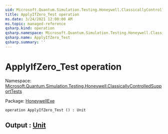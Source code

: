```yaml
---
uid: Microsoft.Quantum.Simulation.Testing.Honeywell.ClassicallyControlledSupportTests.ApplyIfZero_Test
title: ApplyIfZero_Test operation
ms.date: 3/24/2021 12:00:00 AM
ms.topic: managed-reference
qsharp.kind: operation
qsharp.namespace: Microsoft.Quantum.Simulation.Testing.Honeywell.ClassicallyControlledSupportTests
qsharp.name: ApplyIfZero_Test
qsharp.summary: ''
---
```


# ApplyIfZero_Test operation

Namespace: [Microsoft.Quantum.Simulation.Testing.Honeywell.ClassicallyControlledSupportTests](xref:Microsoft.Quantum.Simulation.Testing.Honeywell.ClassicallyControlledSupportTests)

Package: [HoneywellExe](https://nuget.org/packages/HoneywellExe)




```qsharp
operation ApplyIfZero_Test () : Unit
```


## Output : [Unit](xref:microsoft.quantum.lang-ref.unit)

